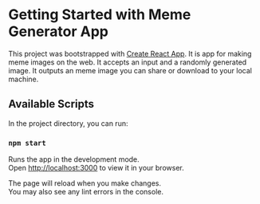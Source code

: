 # Getting Started with Meme Generator App

This project was bootstrapped with [Create React App](https://github.com/facebook/create-react-app).
It is app for making meme images on the web.
It accepts an input and a randomly generated image.
It outputs an meme image you can share or download to your local machine.

## Available Scripts

In the project directory, you can run:

### `npm start`

Runs the app in the development mode.\
Open [http://localhost:3000](http://localhost:3000) to view it in your browser.

The page will reload when you make changes.\
You may also see any lint errors in the console.

